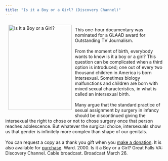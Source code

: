 ```yaml
---
title: "Is it a Boy or a Girl? (Discovery Channel)"
---
```


<img src="/img/books/discovery.jpg" width="200" height="270" alt="Is It a Boy or a Girl?" align="left" hspace=10 vspace=10><br>This one-hour documentary was nominated for a <span class="caps">GLAAD</span> award for Outstanding TV Journalism.<br><br>From the moment of birth, everybody wants to know is it a boy or a girl? This question can be complicated when a third option is introduced; one out of every two thousand children in America is born intersexual. Sometimes biology malfunctions and children are born with mixed sexual characteristics, in what is called an intersexual birth.<br><br>Many argue that the standard practice of sexual assignment by surgery in infancy should be discontinued giving the intersexual the right to chose or not to chose surgery once that person reaches adolescence. But whatever the surgical choice, intersexuals show us that gender is infinitely more complex than shape of our genitals.<br><br>You can request a copy as a thank you gift when you [make a donation][1]. It is also available for [purchase][2]. Ward. 2000. Is it a Boy or a Girl? Great Falls VA: Discovery Channel. Cable broadcast. Broadcast March 26.<br><!--break-->

 [1]: /donate
 [2]: /videos/purchase.Phyllis